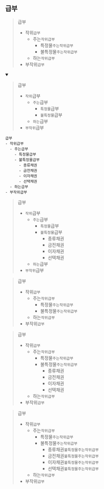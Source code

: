 ## 급부
> 급부
> - 작위`급부`
>   - 주는`작위급부`
>     - 특정물`주는작위급부`
>     - 불특정물`주는작위급부`
>   - 하는`작위급부`
> - 부작위`급부`
<details open>
    <summary></summary>

> 급부
> - `작위`급부
>   - `주는`급부
>     - `특정물`급부
>     - `불특정물`급부
>   - `하는`급부
> - `부작위`급부
```
급부
- 작위급부
  - 주는급부
    - 특정물급부
    - 불특정물급부
      - 종류채권
      - 금전채권
      - 이자채권
      - 선택채권
  - 하는급부
- 부작위급부
```
> 급부
> - `작위`급부
>   - `주는`급부
>     - `특정물`급부
>     - `불특정물`급부
>       - 종류채권
>       - 금전채권
>       - 이자채권
>       - 선택채권
>   - `하는`급부
> - `부작위`급부


> 급부
> - 작위`급부`
>   - 주는`작위급부`
>     - 특정물`주는작위급부`
>     - 불특정물`주는작위급부`
>   - 하는`작위급부`
> - 부작위`급부`

> 급부
> - 작위`급부`
>   - 주는`작위급부`
>     - 특정물`주는작위급부`
>     - 불특정물`주는작위급부`
>       - 종류채권
>       - 금전채권
>       - 이자채권
>       - 선택채권
>   - 하는`작위급부`
> - 부작위`급부`

> 급부
> - 작위`급부`
>   - 주는`작위급부`
>     - 특정물`주는작위급부`
>     - 불특정물`주는작위급부`
>       - 종류채권`불특정물주는작위급부`
>       - 금전채권`불특정물주는작위급부`
>       - 이자채권`불특정물주는작위급부`
>       - 선택채권`불특정물주는작위급부`
>   - 하는`작위급부`
> - 부작위`급부`
</details>

